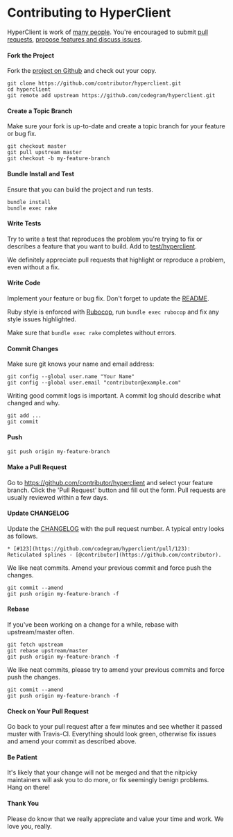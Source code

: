 Contributing to HyperClient
===========================

HyperClient is work of [many people](https://github.com/codegram/hyperclient/graphs/contributors). You're encouraged to submit [pull requests](https://github.com/codegram/hyperclient/pulls), [propose features and discuss issues](https://github.com/codegram/hyperclient/issues).

#### Fork the Project

Fork the [project on Github](https://github.com/codegram/hyperclient) and check out your copy.

```
git clone https://github.com/contributor/hyperclient.git
cd hyperclient
git remote add upstream https://github.com/codegram/hyperclient.git
```

#### Create a Topic Branch

Make sure your fork is up-to-date and create a topic branch for your feature or bug fix.

```
git checkout master
git pull upstream master
git checkout -b my-feature-branch
```

#### Bundle Install and Test

Ensure that you can build the project and run tests.

```
bundle install
bundle exec rake
```

#### Write Tests

Try to write a test that reproduces the problem you're trying to fix or describes a feature that you want to build. Add to [test/hyperclient](test/hyperclient).

We definitely appreciate pull requests that highlight or reproduce a problem, even without a fix.

#### Write Code

Implement your feature or bug fix. Don't forget to update the [README](README.md).

Ruby style is enforced with [Rubocop](https://github.com/bbatsov/rubocop), run `bundle exec rubocop` and fix any style issues highlighted.

Make sure that `bundle exec rake` completes without errors.

#### Commit Changes

Make sure git knows your name and email address:

```
git config --global user.name "Your Name"
git config --global user.email "contributor@example.com"
```

Writing good commit logs is important. A commit log should describe what changed and why.

```
git add ...
git commit
```

#### Push

```
git push origin my-feature-branch
```

#### Make a Pull Request

Go to https://github.com/contributor/hyperclient and select your feature branch. Click the 'Pull Request' button and fill out the form. Pull requests are usually reviewed within a few days.

#### Update CHANGELOG

Update the [CHANGELOG](CHANGELOG.md) with the pull request number. A typical entry looks as follows.

```
* [#123](https://github.com/codegram/hyperclient/pull/123): Reticulated splines - [@contributor](https://github.com/contributor).
```

We like neat commits. Amend your previous commit and force push the changes.

```
git commit --amend
git push origin my-feature-branch -f
```

#### Rebase

If you've been working on a change for a while, rebase with upstream/master often.

```
git fetch upstream
git rebase upstream/master
git push origin my-feature-branch -f
```

We like neat commits, please try to amend your previous commits and force push the changes.

```
git commit --amend
git push origin my-feature-branch -f
```

#### Check on Your Pull Request

Go back to your pull request after a few minutes and see whether it passed muster with Travis-CI. Everything should look green, otherwise fix issues and amend your commit as described above.

#### Be Patient

It's likely that your change will not be merged and that the nitpicky maintainers will ask you to do more, or fix seemingly benign problems. Hang on there!

#### Thank You

Please do know that we really appreciate and value your time and work. We love you, really.
